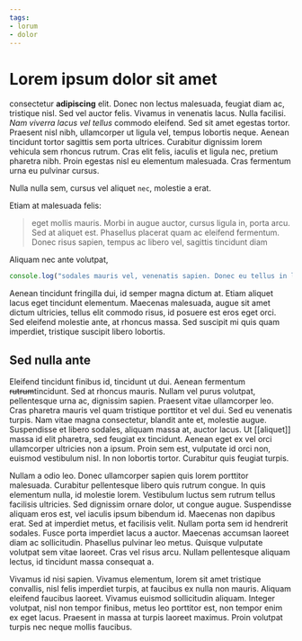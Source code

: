 ```yaml
---
tags:
- lorum
- dolor
---
```


# Lorem ipsum dolor sit amet

consectetur **adipiscing** elit. Donec non lectus malesuada, feugiat diam ac, tristique nisl. Sed vel auctor felis. Vivamus in venenatis lacus. Nulla facilisi. *Nam viverra lacus vel tellus* commodo eleifend. Sed sit amet egestas tortor. Praesent nisl nibh, ullamcorper ut ligula vel, tempus lobortis neque. Aenean tincidunt tortor sagittis sem porta ultrices. Curabitur dignissim lorem vehicula sem rhoncus rutrum. Cras elit felis, iaculis et ligula nec, pretium pharetra nibh. Proin egestas nisl eu elementum malesuada. Cras fermentum urna eu pulvinar cursus.

Nulla nulla sem, cursus vel aliquet `nec`, molestie a erat. 

Etiam at malesuada felis:

> eget mollis mauris. Morbi in augue auctor, cursus ligula in, porta arcu. Sed at aliquet est. Phasellus placerat quam ac eleifend fermentum. Donec risus sapien, tempus ac libero vel, sagittis tincidunt diam


Aliquam nec ante volutpat, 

```js
console.log("sodales mauris vel, venenatis sapien. Donec eu tellus in leo pharetra vehicula.")
```

Aenean tincidunt fringilla dui, id semper magna dictum at. Etiam aliquet lacus eget tincidunt elementum. Maecenas malesuada, augue sit amet dictum ultricies, tellus elit commodo risus, id posuere est eros eget orci. Sed eleifend molestie ante, at rhoncus massa. Sed suscipit mi quis quam imperdiet, tristique suscipit libero lobortis.

## Sed nulla ante

Eleifend tincidunt finibus id, tincidunt ut dui. Aenean fermentum ~~rutrum~~tincidunt. Sed at rhoncus mauris. Nullam vel purus volutpat, pellentesque urna ac, dignissim sapien. Praesent vitae ullamcorper leo. Cras pharetra mauris vel quam tristique porttitor et vel dui. Sed eu venenatis turpis. Nam vitae magna consectetur, blandit ante et, molestie augue. Suspendisse et libero sodales, aliquam massa at, auctor lacus. Ut [[aliquet]] massa id elit pharetra, sed feugiat ex tincidunt. Aenean eget ex vel orci ullamcorper ultricies non a ipsum. Proin sem est, vulputate id orci non, euismod vestibulum nisl. In non lobortis tortor. Curabitur quis feugiat turpis.

Nullam a odio leo. Donec ullamcorper sapien quis lorem porttitor malesuada. Curabitur pellentesque libero quis rutrum congue. In quis elementum nulla, id molestie lorem. Vestibulum luctus sem rutrum tellus facilisis ultricies. Sed dignissim ornare dolor, ut congue augue. Suspendisse aliquam eros est, vel iaculis ipsum bibendum id. Maecenas non dapibus erat. Sed at imperdiet metus, et facilisis velit. Nullam porta sem id hendrerit sodales. Fusce porta imperdiet lacus a auctor. Maecenas accumsan laoreet diam ac sollicitudin. Phasellus pulvinar leo metus. Quisque vulputate volutpat sem vitae laoreet. Cras vel risus arcu. Nullam pellentesque aliquam lectus, id tincidunt massa consequat a.

Vivamus id nisi sapien. Vivamus elementum, lorem sit amet tristique convallis, nisl felis imperdiet turpis, at faucibus ex nulla non mauris. Aliquam eleifend faucibus laoreet. Vivamus euismod sollicitudin aliquam. Integer volutpat, nisl non tempor finibus, metus leo porttitor est, non tempor enim ex eget lacus. Praesent in massa at turpis laoreet maximus. Proin volutpat turpis nec neque mollis faucibus.